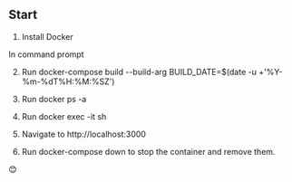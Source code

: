 ## Start

1. Install Docker

In command prompt

2. Run docker-compose build --build-arg BUILD_DATE=$(date -u +'%Y-%m-%dT%H:%M:%SZ')

3. Run docker ps -a

4. Run docker exec -it <nodeContainerID> sh

5. Navigate to http://localhost:3000

6. Run docker-compose down to stop the container and remove them.

😊
